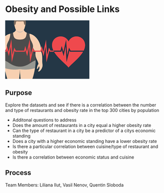 # Obesity and Possible Links

![Screenshot](Screenshots/fig1.jpg "Screenshot")

## Purpose 
Explore the datasets and see if there is a correlation between the number and type of restaurants and obesity rate in the top 300 cities by population
 
 - Additonal questions to address
  - Does the amount of restaurants in a city equal a higher obesity rate
  - Can the type of restaurant in a city be a predictor of a citys economic standing
  - Does a city with a higher economic standing have a lower obesity rate
  - Is there a particular correlation between cuisine/type of restaurant and obesity
  - Is there a correlation between economic status and cuisine 


## Process








  Team Members: Liliana Ilut, Vasil Nenov, Quentin Sloboda 


